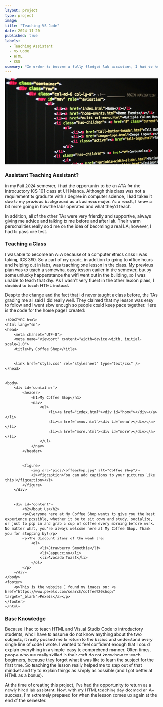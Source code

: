```yaml
---
layout: project
type: project
image:
title: "Teaching VS Code"
date: 2024-11-20
published: true
labels:
  - Teaching Assistant
  - VS Code
  - HTML
  - CSS
summary: "In order to become a fully-fledged lab assistant, I had to teach an introductory lesson about HTML and Visual Studio Code."
---
```


<img class="img-fluid" src="../img/cotton/htmlcode.jpg">

### Assistant Teaching Assistant?
In my Fall 2024 semester, I had the opportunity to be an ATA for the introductory ICS 101 class at UH Manoa. Although this class was not a requirement to graduate with a degree in computer science, I had taken it due to my previous background as a business major. As a result, I knew a bit more going in how the labs operated and what they'd teach.

In addition, all of the other TAs were very friendly and supportive, always giving me advice and talking to me before and after lab. Their warm personalities really sold me on the idea of becoming a real LA; however, I had to pass one test.

### Teaching a Class
I was able to become an ATA because of a computer ethics class I was taking, ICS 390. So a part of my grade, in addition to going to office hours and helping out in labs, was teaching one lesson in the class. My previous plan was to teach a somewhat easy lesson earlier in the semester, but by some unlucky happenstance the wifi went out in the building, so I was unable to teach that day. As I wasn't very fluent in the other lesson plans, I decided to teach HTML instead.

Despite the change and the fact that I'd never taught a class before, the TAs grading me all said I did really well. They claimed that my lesson was easy to follow and I went slow enough so people could keep pace together. Here is the code for the home page I created:

```
<!DOCTYPE html>
<html lang="en">
<head>
    <meta charset="UTF-8">
    <meta name="viewport" content="width=device-width, initial-scale=1.0">
    <title>My Coffee Shop</title>


    <link href="style.css" rel="stylesheet" type="text/css" />
</head>


<body>
    <div id="container">
        <header>
            <h1>My Coffee Shop</h1>
            <nav>
                <ul>
                    <li><a href="index.html"><div id="home"></div></a></li>
                    <li><a href="menu.html"><div id="menu"></div></a></li>
                    <li><a href="more.html"><div id="more"></div></a></li>
                </ul>
            </nav>
        </header>


        <figure>
            <img src="pics/coffeeshop.jpg" alt="Coffee Shop"/>
            <i><figcaption>You can add captions to your pictures like this!</figcaption></i>
        </figure>
    </div>


    <div id="content">
        <h2>About Us</h2>
        <p>Everyone here at My Coffee Shop wants to give you the best experience possible, whether it be to sit down and study, socialize, or just to pop in and grab a cup of coffee every morning before work. No matter what, you're always welcome here at My Coffee Shop. Thank you for stopping by!</p>
        <p>The discount items of the week are:
            <ol>
                <li>Strawberry Smoothie</li>
                <li>Cappuccino</li>
                <li>Avocado Toast</li>
            </ol>
        </p>
    </div>
</body>
<footer>
    <p>This is the website I found my images on: <a href="https://www.pexels.com/search/coffee%20shop/" target="_blank">Pexels</a></p>
</footer>
</html>
```

### Base Knowledge
Because I had to teach HTML and Visual Studio Code to introductory students, who I have to assume do not know anything about the two subjects, it really pushed me to return to the basics and understand every single line of code I wrote. I wanted to feel confident enough that I could explain everything in a simple, easy to comprehend manner. Often times, people who are really skilled in their craft do not know how to teach beginners, because they forget what it was like to learn the subject for the first time. So teaching the lesson really helped me to step out of that mindset and try to explain things as simply as possible (and I got better at HTML as a bonus).

At the time of creating this project, I've had the opportunity to return as a newly hired lab assistant. Now, with my HTML teaching day deemed an A+ success, I'm extremely prepared for when the lesson comes up again at the end of the semester.
